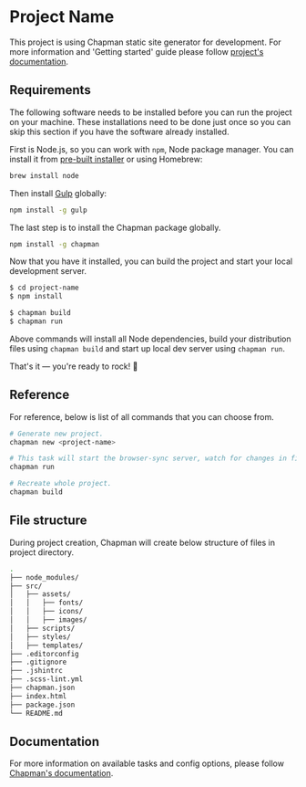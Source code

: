 # Project Name

This project is using Chapman static site generator for development. For more information and 'Getting started' guide please follow [project's documentation](https://github.com/piotrkulpinski/chapman).

## Requirements

The following software needs to be installed before you can run the project on your machine. These installations need to be done just once so you can skip this section if you have the software already installed.

First is Node.js, so you can work with `npm`, Node package manager. You can install it from [pre-built installer](http://nodejs.org) or using Homebrew:

```bash
brew install node
```

Then install [Gulp](http://gulpjs.com) globally:

```bash
npm install -g gulp
```

The last step is to install the Chapman package globally.

```bash
npm install -g chapman
```

Now that you have it installed, you can build the project and start your local development server.

```bash
$ cd project-name
$ npm install

$ chapman build
$ chapman run
```

Above commands will install all Node dependencies, build your distribution files using `chapman build` and start up local dev server using `chapman run`.

That's it — you're ready to rock! :metal:

## Reference

For reference, below is list of all commands that you can choose from.

```bash
# Generate new project.
chapman new <project-name>

# This task will start the browser-sync server, watch for changes in files and recompile them as needed.
chapman run

# Recreate whole project.
chapman build
```

## File structure

During project creation, Chapman will create below structure of files in project directory.

```bash
.
├── node_modules/
├── src/
│   ├── assets/
│   │   ├── fonts/
│   │   ├── icons/
│   │   ├── images/
│   ├── scripts/
│   ├── styles/
│   ├── templates/
├── .editorconfig
├── .gitignore
├── .jshintrc
├── .scss-lint.yml
├── chapman.json
├── index.html
├── package.json
└── README.md
```

## Documentation

For more information on available tasks and config options, please follow [Chapman's documentation](https://github.com/piotrkulpinski/chapman).
